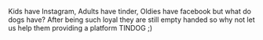 Kids have Instagram, Adults have tinder, Oldies have facebook but what do dogs have? After being such loyal they are still empty handed so why not let us help them providing a platform TINDOG ;) 



